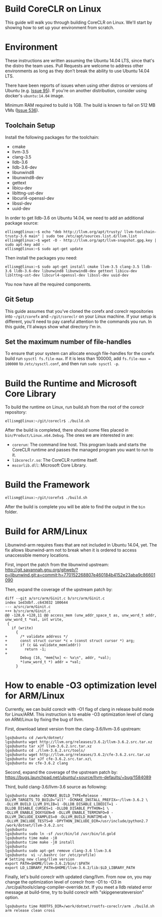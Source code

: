 Build CoreCLR on Linux
======================

This guide will walk you through building CoreCLR on Linux.  We'll start by showing how to set up your environment from scratch.

Environment
===========

These instructions are written assuming the Ubuntu 14.04 LTS, since that's the distro the team uses. Pull Requests are welcome to address other environments as long as they don't break the ability to use Ubuntu 14.04 LTS.

There have been reports of issues when using other distros or versions of Ubuntu (e.g. [Issue 95](https://github.com/dotnet/coreclr/issues/95)). If you're on another distribution, consider using docker's `ubuntu:14.04` image.

Minimum RAM required to build is 1GB. The build is known to fail on 512 MB VMs ([Issue 536](https://github.com/dotnet/coreclr/issues/536)).

Toolchain Setup
---------------

Install the following packages for the toolchain: 

- cmake 
- llvm-3.5 
- clang-3.5 
- lldb-3.6
- lldb-3.6-dev 
- libunwind8 
- libunwind8-dev
- gettext
- libicu-dev
- liblttng-ust-dev
- libcurl4-openssl-dev
- libssl-dev
- uuid-dev

In order to get lldb-3.6 on Ubuntu 14.04, we need to add an additional package source:

```
ellismg@linux:~$ echo "deb http://llvm.org/apt/trusty/ llvm-toolchain-trusty-3.6 main" | sudo tee /etc/apt/sources.list.d/llvm.list
ellismg@linux:~$ wget -O - http://llvm.org/apt/llvm-snapshot.gpg.key | sudo apt-key add -
ellismg@linux:~$ sudo apt-get update
```

Then install the packages you need:

```
ellismg@linux:~$ sudo apt-get install cmake llvm-3.5 clang-3.5 lldb-3.6 lldb-3.6-dev libunwind8 libunwind8-dev gettext libicu-dev liblttng-ust-dev libcurl4-openssl-dev libssl-dev uuid-dev
```

You now have all the required components.

Git Setup
---------

This guide assumes that you've cloned the corefx and coreclr repositories into `~/git/corefx` and `~/git/coreclr` on your Linux machine. If your setup is different, you'll need to pay careful attention to the commands you run. In this guide, I'll always show what directory I'm in.

Set the maximum number of file-handles
--------------------------------------

To ensure that your system can allocate enough file-handles for the corefx build run `sysctl fs.file-max`. If it is less than 100000, add `fs.file-max = 100000` to `/etc/sysctl.conf`, and then run `sudo sysctl -p`.

Build the Runtime and Microsoft Core Library
=============================================

To build the runtime on Linux, run build.sh from the root of the coreclr repository:

```
ellismg@linux:~/git/coreclr$ ./build.sh
```

After the build is completed, there should some files placed in `bin/Product/Linux.x64.Debug`.  The ones we are interested in are:

* `corerun`: The command line host.  This program loads and starts the CoreCLR runtime and passes the managed program you want to run to it.
* `libcoreclr.so`: The CoreCLR runtime itself.
* `mscorlib.dll`: Microsoft Core Library.

Build the Framework
===================

```
ellismg@linux:~/git/corefx$ ./build.sh
```

After the build is complete you will be able to find the output in the `bin` folder.

Build for ARM/Linux
===================

Libunwind-arm requires fixes that are not included in Ubuntu 14.04, yet. The fix allows libunwind-arm not to break when it is ordered to access unaccessible memory locations.

First, import the patch from the libunwind upstream: http://git.savannah.gnu.org/gitweb/?p=libunwind.git;a=commit;h=770152268807e460184b4152e23aba9c86601090

Then, expand the coverage of the upstream patch by:

```
diff --git a/src/arm/Ginit.c b/src/arm/Ginit.c
index 1ed3dbf..c643032 100644
--- a/src/arm/Ginit.c
+++ b/src/arm/Ginit.c
@@ -128,6 +128,11 @@ access_mem (unw_addr_space_t as, unw_word_t addr, unw_word_t *val, int write,
 {
   if (write)
     {
+      /* validate address */
+      const struct cursor *c = (const struct cursor *) arg;
+      if (c && validate_mem(addr))
+        return -1;
+
       Debug (16, "mem[%x] <- %x\n", addr, *val);
       *(unw_word_t *) addr = *val;
     }
```

How to enable -O3 optimization level for ARM/Linux
==================================================

Currently, we can build coreclr with -O1 flag of clang in release build mode for Linux/ARM. This instruction is to enable -O3 optimization level of clang on ARM/Linux by fixing the bug of llvm.

First, download latest version from the clang-3.6/llvm-3.6 upstream: 
```
lgs@ubuntu cd /work/dotnet/
lgs@ubuntu wget http://llvm.org/releases/3.6.2/llvm-3.6.2.src.tar.xz
lgs@ubuntu tar xJf llvm-3.6.2.src.tar.xz
lgs@ubuntu cd ./llvm-3.6.2.src/tools/
lgs@ubuntu wget http://llvm.org/releases/3.6.2/cfe-3.6.2.src.tar.xz
lgs@ubuntu tar xJf cfe-3.6.2.src.tar.xz\
lgs@ubuntu mv cfe-3.6.2 clang
```

Second, expand the coverage of the upstream patch by:
https://bugs.launchpad.net/ubuntu/+source/llvm-defaults/+bug/1584089

Third, build clang-3.6/llvm-3.6 source as following: 
```
lgs@ubuntu cmake -DCMAKE_BUILD_TYPE=Release -DLLVM_TARGETS_TO_BUILD="all" -DCMAKE_INSTALL_PREFIX=~/llvm-3.6.2 \
-DLLVM_BUILD_LLVM_DYLIB=1 -DLLDB_DISABLE_LIBEDIT=1 -DLLDB_DISABLE_CURSES=1 -DLLDB_DISABLE_PYTHON=1 \
-DLLVM_ENABLE_DOXYGEN=0 -DLLVM_ENABLE_TERMINFO=0 -DLLVM_INCLUDE_EXAMPLES=0 -DLLVM_BUILD_RUNTIME=0 \
-DLLVM_INCLUDE_TESTS=0 -DPYTHON_INCLUDE_DIR=/usr/include/python2.7 /work/dotnet/llvm-3.6.2.src
lgs@ubuntu  
lgs@ubuntu sudo ln -sf /usr/bin/ld /usr/bin/ld.gold
lgs@ubuntu time make -j8
lgs@ubuntu time make -j8 install 
lgs@ubuntu
lgs@ubuntu sudo apt-get remove clang-3.6 llvm-3.6
lgs@ubuntu  vi ~/.bashrc (or /etc/profile)
# Setting new clang/llvm version
export PATH=$HOME/llvm-3.6.2/bin/:$PATH
export LD_LIBRARY_PATH=$HOME/llvm-3.6.2/lib:$LD_LIBRARY_PATH
```

Finally, let's build coreclr with updated clang/llvm. From now on, you may change the optimization level of coreclr from -O1 to -O3 in ./src/pal/tools/clang-compiler-override.txt. If you meet a lldb related error message at build-time, try to build coreclr with "skipgenerateversion" option. 
```
lgs@ubuntu time ROOTFS_DIR=/work/dotnet/rootfs-coreclr/arm ./build.sh arm release clean cross 
```

